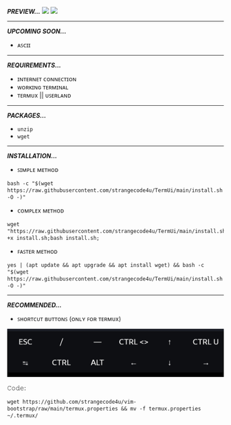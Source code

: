**_PREVIEW..._**
<img src="https://github.com/strangecode4u/TermUi/blob/b4fa921762fce845198d606b32f34c0485ed53d7/screenshot.jpg">
<img src="https://github.com/strangecode4u/TermUi/blob/98a80dca346c43e863f6665b65d59b1e3b076dd8/screenshot2.jpg">

<hr>

**_UPCOMING SOON..._**
* ᴀꜱᴄɪɪ

<hr>

**_REQUIREMENTS..._**
* ɪɴᴛᴇʀɴᴇᴛ ᴄᴏɴɴᴇᴄᴛɪᴏɴ
* ᴡᴏʀᴋɪɴɢ ᴛᴇʀᴍɪɴᴀʟ
* ᴛᴇʀᴍᴜx || ᴜꜱᴇʀʟᴀɴᴅ

<hr>

**_PACKAGES..._**
* `𝚞𝚗𝚣𝚒𝚙`
* `𝚠𝚐𝚎𝚝`

<hr>

**_INSTALLATION..._**

* ꜱɪᴍᴘʟᴇ ᴍᴇᴛʜᴏᴅ
```shell
bash -c "$(wget https://raw.githubusercontent.com/strangecode4u/TermUi/main/install.sh -O -)"
```

* ᴄᴏᴍᴘʟᴇx ᴍᴇᴛʜᴏᴅ
```shell
wget "https://raw.githubusercontent.com/strangecode4u/TermUi/main/install.sh";chmod +x install.sh;bash install.sh;
```

* ꜰᴀꜱᴛᴇʀ ᴍᴇᴛʜᴏᴅ
```shell
yes | (apt update && apt upgrade && apt install wget) && bash -c "$(wget https://raw.githubusercontent.com/strangecode4u/TermUi/main/install.sh -O -)"
```

<hr>

**_RECOMMENDED..._**
* ꜱʜᴏʀᴛᴄᴜᴛ ʙᴜᴛᴛᴏɴꜱ (ᴏɴʟʏ ꜰᴏʀ ᴛᴇʀᴍᴜx)
<img src=https://github.com/strangecode4u/vim-bootstrap/blob/da34adb04dec35ade0162e5078be60d5f944a056/buttons.jpg>

𝙲𝚘𝚍𝚎:
```shell
wget https://github.com/strangecode4u/vim-bootstrap/raw/main/termux.properties && mv -f termux.properties ~/.termux/
```
